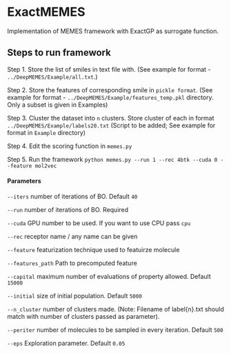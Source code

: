 # ExactMEMES 

Implementation of MEMES framework with ExactGP as surrogate function.

## Steps to run framework
Step 1. Store the list of smiles in text file with. (See example for format - `../DeepMEMES/Example/all.txt`.)

Step 2. Store the features of corresponding smile in `pickle format`. (See example for format - `../DeepMEMES/Example/features_temp.pkl` directory. Only a subset is given in Examples)

Step 3. Cluster the dataset into `n` clusters. Store cluster of each in format `../DeepMEMES/Example/labels20.txt` (Script to be added; See example for format in `Example` directory)

Step 4. Edit the scoring function in `memes.py`

Step 5. Run the framework
        `python memes.py --run 1 --rec 4btk --cuda 0 --feature mol2vec` 
        
#### Parameters
   `--iters` number of iterations of BO. Default `40`
   
   `--run`   number of iterations of BO. Required
   
   `--cuda`  GPU number to be used. If you want to use CPU pass `cpu`
   
   `--rec`  receptor name / any name can be given
   
   `--feature` featurization technique used to featuirze molecule
   
   `--features_path` Path to precomputed feature
   
   `--capital` maximum number of evaluations of property allowed. Default `15000`
   
   `--initial` size of initial population. Default `5000`
   
   `--n_cluster` number of clusters made. (Note: Filename of label{n}.txt should match with number of clusters passed as parameter).
   
   `--periter` number of molecules to be sampled in every iteration. Default `500`
   
   `--eps` Exploration parameter. Default `0.05`
   
